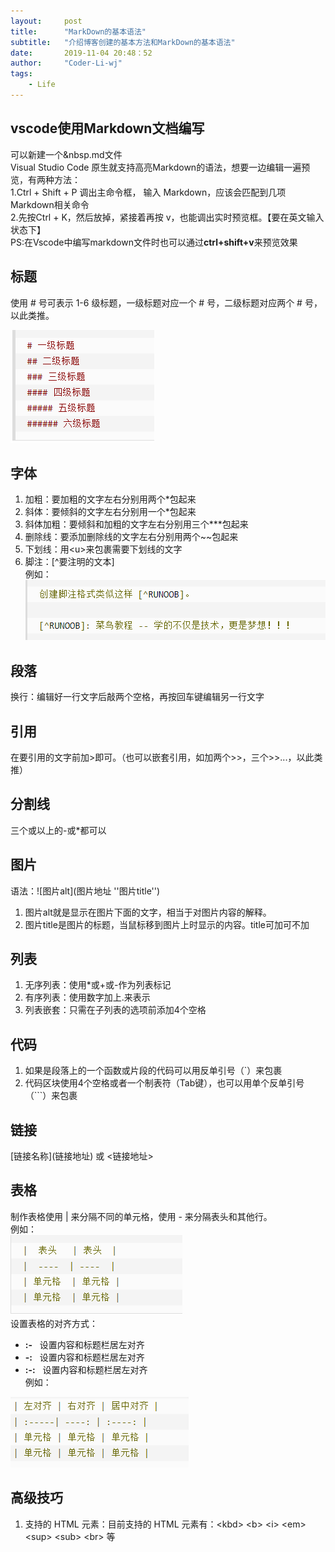 ```yaml
---
layout:     post
title:      "MarkDown的基本语法"
subtitle:   "介绍博客创建的基本方法和MarkDown的基本语法"
date:       2019-11-04 20:48：52
author:     "Coder-Li-wj"
tags:
    - Life
---
```

## vscode使用Markdown文档编写  

可以新建一个&nbsp.md文件  
Visual Studio Code 原生就支持高亮Markdown的语法，想要一边编辑一遍预览，有两种方法：  
1.Ctrl + Shift + P 调出主命令框，  输入 Markdown，应该会匹配到几项 Markdown相关命令  
2.先按Ctrl + K，然后放掉，紧接着再按 v，也能调出实时预览框。【要在英文输入状态下】  
PS:在Vscode中编写markdown文件时也可以通过**ctrl+shift+v**来预览效果

## 标题  

使用 # 号可表示 1-6 级标题，一级标题对应一个 # 号，二级标题对应两个 # 号，以此类推。  

![标题使用例子](../img/MarkDown/biaoti.png '标题例子')  

## 字体  

1. 加粗：要加粗的文字左右分别用两个*包起来  
2. 斜体：要倾斜的文字左右分别用一个*包起来  
3. 斜体加粗：要倾斜和加粗的文字左右分别用三个***包起来
4. 删除线：要添加删除线的文字左右分别用两个~~包起来  
5. 下划线：用\<u></u>来包裹需要下划线的文字  
6. 脚注：[^要注明的文本]  
例如：![脚注使用例子](../img/MarkDown/jiaozhu.png)  

## 段落  

换行：编辑好一行文字后敲两个空格，再按回车键编辑另一行文字  

## 引用  

在要引用的文字前加>即可。（也可以嵌套引用，如加两个>>，三个>>...，以此类推）  

## 分割线  

三个或以上的-或*都可以  

## 图片  

语法：![图片alt](图片地址 ''图片title'')  

1. 图片alt就是显示在图片下面的文字，相当于对图片内容的解释。
2. 图片title是图片的标题，当鼠标移到图片上时显示的内容。title可加可不加  

## 列表  

1. 无序列表：使用*或+或-作为列表标记  
2. 有序列表：使用数字加上.来表示  
3. 列表嵌套：只需在子列表的选项前添加4个空格  

## 代码  

1. 如果是段落上的一个函数或片段的代码可以用反单引号（`）来包裹  
2. 代码区块使用4个空格或者一个制表符（Tab键），也可以用单个反单引号（```）来包裹  

## 链接  

\[链接名称](链接地址) 或  <链接地址>  

## 表格  

制作表格使用 | 来分隔不同的单元格，使用 - 来分隔表头和其他行。  
例如：  
![表格使用例子](../img/MarkDown/table.png)  
设置表格的对齐方式：  

* **:-** &nbsp; 设置内容和标题栏居左对齐  
* **-:** &nbsp; 设置内容和标题栏居左对齐
* **:-:** &nbsp; 设置内容和标题栏居左对齐  
例如：  

![表格对齐例子](../img/MarkDown/table-center.png)

## 高级技巧  

1. 支持的 HTML 元素：目前支持的 HTML 元素有：\<kbd> \<b> \<i> \<em> \<sup> \<sub> \<br> 等
